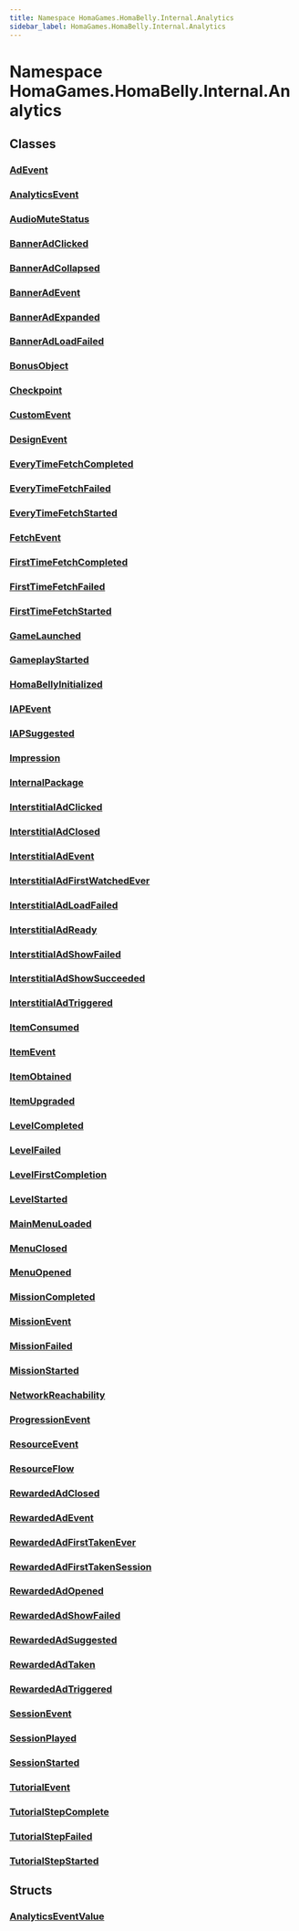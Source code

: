 ```yaml
---
title: Namespace HomaGames.HomaBelly.Internal.Analytics
sidebar_label: HomaGames.HomaBelly.Internal.Analytics
---
```

# Namespace HomaGames.HomaBelly.Internal.Analytics
## Classes
### [AdEvent](../HomaGames.HomaBelly.Internal.Analytics/AdEvent)

### [AnalyticsEvent](../HomaGames.HomaBelly.Internal.Analytics/AnalyticsEvent)

### [AudioMuteStatus](../HomaGames.HomaBelly.Internal.Analytics/AudioMuteStatus)

### [BannerAdClicked](../HomaGames.HomaBelly.Internal.Analytics/BannerAdClicked)

### [BannerAdCollapsed](../HomaGames.HomaBelly.Internal.Analytics/BannerAdCollapsed)

### [BannerAdEvent](../HomaGames.HomaBelly.Internal.Analytics/BannerAdEvent)

### [BannerAdExpanded](../HomaGames.HomaBelly.Internal.Analytics/BannerAdExpanded)

### [BannerAdLoadFailed](../HomaGames.HomaBelly.Internal.Analytics/BannerAdLoadFailed)

### [BonusObject](../HomaGames.HomaBelly.Internal.Analytics/BonusObject)

### [Checkpoint](../HomaGames.HomaBelly.Internal.Analytics/Checkpoint)

### [CustomEvent](../HomaGames.HomaBelly.Internal.Analytics/CustomEvent)

### [DesignEvent](../HomaGames.HomaBelly.Internal.Analytics/DesignEvent)

### [EveryTimeFetchCompleted](../HomaGames.HomaBelly.Internal.Analytics/EveryTimeFetchCompleted)

### [EveryTimeFetchFailed](../HomaGames.HomaBelly.Internal.Analytics/EveryTimeFetchFailed)

### [EveryTimeFetchStarted](../HomaGames.HomaBelly.Internal.Analytics/EveryTimeFetchStarted)

### [FetchEvent](../HomaGames.HomaBelly.Internal.Analytics/FetchEvent)

### [FirstTimeFetchCompleted](../HomaGames.HomaBelly.Internal.Analytics/FirstTimeFetchCompleted)

### [FirstTimeFetchFailed](../HomaGames.HomaBelly.Internal.Analytics/FirstTimeFetchFailed)

### [FirstTimeFetchStarted](../HomaGames.HomaBelly.Internal.Analytics/FirstTimeFetchStarted)

### [GameLaunched](../HomaGames.HomaBelly.Internal.Analytics/GameLaunched)

### [GameplayStarted](../HomaGames.HomaBelly.Internal.Analytics/GameplayStarted)

### [HomaBellyInitialized](../HomaGames.HomaBelly.Internal.Analytics/HomaBellyInitialized)

### [IAPEvent](../HomaGames.HomaBelly.Internal.Analytics/IAPEvent)

### [IAPSuggested](../HomaGames.HomaBelly.Internal.Analytics/IAPSuggested)

### [Impression](../HomaGames.HomaBelly.Internal.Analytics/Impression)

### [InternalPackage](../HomaGames.HomaBelly.Internal.Analytics/InternalPackage)

### [InterstitialAdClicked](../HomaGames.HomaBelly.Internal.Analytics/InterstitialAdClicked)

### [InterstitialAdClosed](../HomaGames.HomaBelly.Internal.Analytics/InterstitialAdClosed)

### [InterstitialAdEvent](../HomaGames.HomaBelly.Internal.Analytics/InterstitialAdEvent)

### [InterstitialAdFirstWatchedEver](../HomaGames.HomaBelly.Internal.Analytics/InterstitialAdFirstWatchedEver)

### [InterstitialAdLoadFailed](../HomaGames.HomaBelly.Internal.Analytics/InterstitialAdLoadFailed)

### [InterstitialAdReady](../HomaGames.HomaBelly.Internal.Analytics/InterstitialAdReady)

### [InterstitialAdShowFailed](../HomaGames.HomaBelly.Internal.Analytics/InterstitialAdShowFailed)

### [InterstitialAdShowSucceeded](../HomaGames.HomaBelly.Internal.Analytics/InterstitialAdShowSucceeded)

### [InterstitialAdTriggered](../HomaGames.HomaBelly.Internal.Analytics/InterstitialAdTriggered)

### [ItemConsumed](../HomaGames.HomaBelly.Internal.Analytics/ItemConsumed)

### [ItemEvent](../HomaGames.HomaBelly.Internal.Analytics/ItemEvent)

### [ItemObtained](../HomaGames.HomaBelly.Internal.Analytics/ItemObtained)

### [ItemUpgraded](../HomaGames.HomaBelly.Internal.Analytics/ItemUpgraded)

### [LevelCompleted](../HomaGames.HomaBelly.Internal.Analytics/LevelCompleted)

### [LevelFailed](../HomaGames.HomaBelly.Internal.Analytics/LevelFailed)

### [LevelFirstCompletion](../HomaGames.HomaBelly.Internal.Analytics/LevelFirstCompletion)

### [LevelStarted](../HomaGames.HomaBelly.Internal.Analytics/LevelStarted)

### [MainMenuLoaded](../HomaGames.HomaBelly.Internal.Analytics/MainMenuLoaded)

### [MenuClosed](../HomaGames.HomaBelly.Internal.Analytics/MenuClosed)

### [MenuOpened](../HomaGames.HomaBelly.Internal.Analytics/MenuOpened)

### [MissionCompleted](../HomaGames.HomaBelly.Internal.Analytics/MissionCompleted)

### [MissionEvent](../HomaGames.HomaBelly.Internal.Analytics/MissionEvent)

### [MissionFailed](../HomaGames.HomaBelly.Internal.Analytics/MissionFailed)

### [MissionStarted](../HomaGames.HomaBelly.Internal.Analytics/MissionStarted)

### [NetworkReachability](../HomaGames.HomaBelly.Internal.Analytics/NetworkReachability)

### [ProgressionEvent](../HomaGames.HomaBelly.Internal.Analytics/ProgressionEvent)

### [ResourceEvent](../HomaGames.HomaBelly.Internal.Analytics/ResourceEvent)

### [ResourceFlow](../HomaGames.HomaBelly.Internal.Analytics/ResourceFlow)

### [RewardedAdClosed](../HomaGames.HomaBelly.Internal.Analytics/RewardedAdClosed)

### [RewardedAdEvent](../HomaGames.HomaBelly.Internal.Analytics/RewardedAdEvent)

### [RewardedAdFirstTakenEver](../HomaGames.HomaBelly.Internal.Analytics/RewardedAdFirstTakenEver)

### [RewardedAdFirstTakenSession](../HomaGames.HomaBelly.Internal.Analytics/RewardedAdFirstTakenSession)

### [RewardedAdOpened](../HomaGames.HomaBelly.Internal.Analytics/RewardedAdOpened)

### [RewardedAdShowFailed](../HomaGames.HomaBelly.Internal.Analytics/RewardedAdShowFailed)

### [RewardedAdSuggested](../HomaGames.HomaBelly.Internal.Analytics/RewardedAdSuggested)

### [RewardedAdTaken](../HomaGames.HomaBelly.Internal.Analytics/RewardedAdTaken)

### [RewardedAdTriggered](../HomaGames.HomaBelly.Internal.Analytics/RewardedAdTriggered)

### [SessionEvent](../HomaGames.HomaBelly.Internal.Analytics/SessionEvent)

### [SessionPlayed](../HomaGames.HomaBelly.Internal.Analytics/SessionPlayed)

### [SessionStarted](../HomaGames.HomaBelly.Internal.Analytics/SessionStarted)

### [TutorialEvent](../HomaGames.HomaBelly.Internal.Analytics/TutorialEvent)

### [TutorialStepComplete](../HomaGames.HomaBelly.Internal.Analytics/TutorialStepComplete)

### [TutorialStepFailed](../HomaGames.HomaBelly.Internal.Analytics/TutorialStepFailed)

### [TutorialStepStarted](../HomaGames.HomaBelly.Internal.Analytics/TutorialStepStarted)

## Structs
### [AnalyticsEventValue](../HomaGames.HomaBelly.Internal.Analytics/AnalyticsEventValue)

